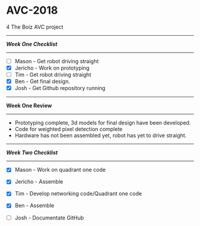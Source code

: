 # AVC-2018
4 The Boiz AVC project

****************************
*****Week One Checklist*****
****************************
 * [ ] Mason - Get robot driving straight
 * [x] Jericho - Work on prototyping
 * [ ] Tim - Get robot driving straight
 * [x] Ben - Get final design. 
 * [x] Josh - Get Github repository running
 
****************************
******Week One Review******
****************************
 * Prototyping complete, 3d models for final design have been developed.
 * Code for weighted pixel detection complete
 * Hardware has not been assembled yet, robot
   has yet to drive straight.
   
   
****************************
*****Week Two Checklist*****
****************************
 * [x] Mason - Work on quadrant one code
 * [x] Jericho - Assemble
 * [x] Tim - Develop networking code/Quadrant one code
 * [x] Ben - Assemble
 * [ ] Josh - Documentate GitHub

